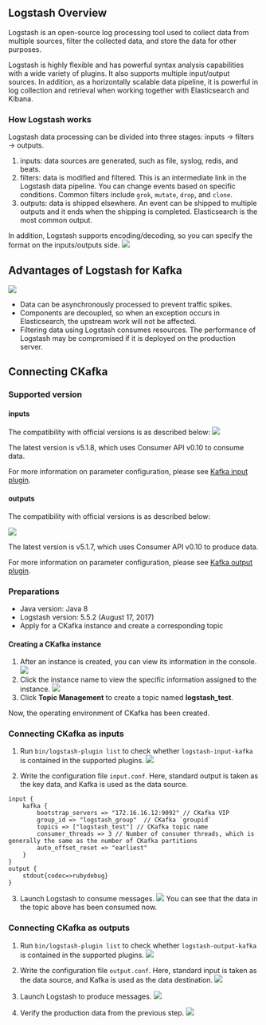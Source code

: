 ## Logstash Overview
Logstash is an open-source log processing tool used to collect data from multiple sources, filter the collected data, and store the data for other purposes.

Logstash is highly flexible and has powerful syntax analysis capabilities with a wide variety of plugins. It also supports multiple input/output sources. In addition, as a horizontally scalable data pipeline, it is powerful in log collection and retrieval when working together with Elasticsearch and Kibana.

### How Logstash works
Logstash data processing can be divided into three stages: inputs → filters → outputs.
1. inputs: data sources are generated, such as file, syslog, redis, and beats.
2. filters: data is modified and filtered. This is an intermediate link in the Logstash data pipeline. You can change events based on specific conditions. Common filters include `grok`, `mutate`, `drop`, and `clone`.
3. outputs: data is shipped elsewhere. An event can be shipped to multiple outputs and it ends when the shipping is completed. Elasticsearch is the most common output.

In addition, Logstash supports encoding/decoding, so you can specify the format on the inputs/outputs side.
![](https://mc.qcloudimg.com/static/img/17f1ac23a158b043091ebf48071f3a78/00.png)

## Advantages of Logstash for Kafka

![](https://mc.qcloudimg.com/static/img/bb8a396b1953ed487776281ef616a5c8/11.png)
- Data can be asynchronously processed to prevent traffic spikes.
- Components are decoupled, so when an exception occurs in Elasticsearch, the upstream work will not be affected.
- Filtering data using Logstash consumes resources. The performance of Logstash may be compromised if it is deployed on the production server.

## Connecting CKafka
### Supported version
#### inputs
The compatibility with official versions is as described below:
![](https://mc.qcloudimg.com/static/img/7a25c5c3381a9f615701e88964ee8204/22.png)

The latest version is v5.1.8, which uses Consumer API v0.10 to consume data.

For more information on parameter configuration, please see [Kafka input plugin](https://www.elastic.co/guide/en/logstash/current/plugins-inputs-kafka.html).
#### outputs
The compatibility with official versions is as described below:

![](https://mc.qcloudimg.com/static/img/bd2ca98c3b0d392abe77a337450bb132/33.png)

The latest version is v5.1.7, which uses Consumer API v0.10 to produce data.

For more information on parameter configuration, please see [Kafka output plugin](https://www.elastic.co/guide/en/logstash/current/plugins-outputs-kafka.html).
### Preparations
- Java version: Java 8
- Logstash version: 5.5.2 (August 17, 2017)
- Apply for a CKafka instance and create a corresponding topic

#### Creating a CKafka instance
1. After an instance is created, you can view its information in the console.
![](https://mc.qcloudimg.com/static/img/6d7a67a6a7620f54fe6c81fe2374d358/10777-01.jpg)
2. Click the instance name to view the specific information assigned to the instance.
![](https://mc.qcloudimg.com/static/img/75412e46fca71833f37f7611c3ab6468/11487-01.jpg)
3. Click **Topic Management** to create a topic named **logstash_test**.


Now, the operating environment of CKafka has been created.

### Connecting CKafka as inputs
1. Run `bin/logstash-plugin list` to check whether `logstash-input-kafka` is contained in the supported plugins.
![](https://mc.qcloudimg.com/static/img/c5c876ea5ae5ce75307a5e307357e622/input1.png)

2. Write the configuration file `input.conf`.
Here, standard output is taken as the key data, and Kafka is used as the data source.
```
input {
    kafka {
        bootstrap_servers => "172.16.16.12:9092" // CKafka VIP
        group_id => "logstash_group"  // CKafka `groupid`
        topics => ["logstash_test"] // CKafka topic name
        consumer_threads => 3 // Number of consumer threads, which is generally the same as the number of CKafka partitions
        auto_offset_reset => "earliest"
    }
}
output {
    stdout{codec=>rubydebug}
}
```
3. Launch Logstash to consume messages.
![](https://mc.qcloudimg.com/static/img/5c58f08f2fd0fff052cab655d00d4133/input3.png)
You can see that the data in the topic above has been consumed now.


### Connecting CKafka as outputs
1. Run `bin/logstash-plugin list` to check whether `logstash-output-kafka` is contained in the supported plugins.
![](https://mc.qcloudimg.com/static/img/c5c876ea5ae5ce75307a5e307357e622/77.png)

2. Write the configuration file `output.conf`.
Here, standard input is taken as the data source, and Kafka is used as the data destination.
![](https://mc.qcloudimg.com/static/img/64cc6e6fedcb77aee78779568a282b52/image.png)

3. Launch Logstash to produce messages.
![](https://mc.qcloudimg.com/static/img/1f28c9cac2800e211695307e7138d812/image.png)

4. Verify the production data from the previous step.
![](https://mc.qcloudimg.com/static/img/ae85758a90a497235a90511770f959d2/10.png)





